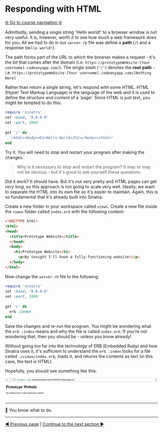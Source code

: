 Responding with HTML
=============================

[:globe_with_meridians: Go to course navigation :globe_with_meridians:](../navigation.md)

Admittedly, sending a single string 'Hello world!' to a browser window is not very useful. It is, however, worth it to see how much a web framework does for you. All we had to do in our `server.rb` file was define a **path** (`/`) and a response (`Hello world!`).

The path forms part of the URL to which the browser makes a request - it's the bit that comes after the domain (i.e. `https://prototypeWebsite-[Your username].codeanyapp.com/`). The single slash (`'/'`) denotes the **root path** - i.e. `https://prototypeWebsite-[Your username].codeanyapp.com/[Nothing Here]`

Rather than return a single string, let's respond with some HTML. HTML (Hyper Text Markup Language) is the language of the web and it is used to define the *structure* and *content* of a 'page'. Since HTML is just text, you might be tempted to do this:

```ruby
require 'sinatra'
set :bind, '0.0.0.0'
set :port, 3000

get '/' do
  '<html><body><h1>Hello World</h1></body></html>'
end
```

Try it. You will need to stop and restart your program after making the changes.

> Why is it necessary to stop and restart the program? It may or may not be obvious - but it's good to ask yourself these questions.

Did it work? It should have. But it's not very pretty and HTML pages can get *very long*, so this approach is not going to scale very well. Ideally, we want to separate the HTML into its own file so it's easier to maintain. Again, this is so fundamental that it's already built into Sinatra.

Create a new folder in your workspace called `views`. Create a new file inside the `views` folder called `index.erb` with the following content:

```html
<!DOCTYPE html>
<html>
<head>
  <title>Prototype Website</title>
  </head>
  <body>
    <h1>Prototype Website</h1>
      <p>By tonight I'll have a fully-functioning website!</p>
  </body>
</html>
```

Now change the `server.rb` file to the following:

```ruby
require 'sinatra'
set :bind, '0.0.0.0'
set :port, 3000

get '/' do
  erb :index
end
```

Save the changes and re-run  the program. You might be wondering what the `erb :index` means and why the file is called `index.erb`. If you're not wondering that, then you should be - unless you know already!

Without going too far into the technology of ERB (Embedded Ruby) and how Sinatra uses it, it's sufficient to understand the `erb :index` looks for a file called `./views/index.erb`, loads it, and returns the contents as text (in this case, the text is HTML).

Hopefully, you should see something like this:

![This is what it should look like](../images/indexErb.png)

--------

:twisted_rightwards_arrows: You know what to do.

--------
[:arrow_backward: Previous page](./section2.md) | [Continue to the next section :arrow_forward:](./section4.md)

